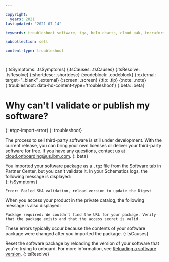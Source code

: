 ```yaml
---

copyright:
  years: 2021
lastupdated: "2021-07-14"

keywords: troubleshoot software, tgz, helm charts, cloud pak, terraform

subcollection: sell

content-type: troubleshoot

---
```


{:tsSymptoms: .tsSymptoms}
{:tsCauses: .tsCauses}
{:tsResolve: .tsResolve}
{:shortdesc: .shortdesc}
{:codeblock: .codeblock}
{:external: target="_blank" .external}
{:screen: .screen}
{:tip: .tip}
{:note: .note}
{:troubleshoot: data-hd-content-type='troubleshoot'}
{:beta: .beta}

# Why can't I validate or publish my software? 
{: #tgz-import-error}
{: troubleshoot}

The process to sell third-party software is still under development. With the current release, you can bring your own licenses or deliver your third-party software for free. If you have any questions, contact us at cloud.onboarding@us.ibm.com.
{: beta}

You imported your software package as a `.tgz` file from the Software tab in Partner Center, but you can't validate it. In your Schematics logs, the following message is displayed:   
{: tsSymptoms}

`Error: Failed SHA validation, reload version to update the Digest`

When you access your product in the private catalog, the following message is also displayed: 

`Package required: We couldn't find the URL for your package. Verify that the package exists and that the access secret is valid.`

These errors typically occur because the contents of your software package were changed after you imported the package. 
{: tsCauses}

Reset the software package by reloading the version of your software that you're trying to onboard. For more information, see [Reloading a software version](/docs/sell?topic=sell-software-reload). 
{: tsResolve}

